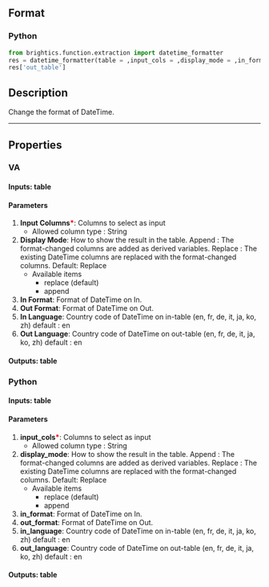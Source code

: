 ## Format
### Python
```python
from brightics.function.extraction import datetime_formatter
res = datetime_formatter(table = ,input_cols = ,display_mode = ,in_format = ,out_format = ,in_language = ,out_language = )
res['out_table']
```

## Description
Change the format of DateTime.

---

## Properties
### VA
#### Inputs: table

#### Parameters
1. **Input Columns**<b style="color:red">*</b>: Columns to select as input
   - Allowed column type : String
2. **Display Mode**: How to show the result in the table. Append : The format-changed columns are added as derived variables. Replace : The existing DateTime columns are replaced with the format-changed columns. Default: Replace
   - Available items
      - replace (default)
      - append
3. **In Format**: Format of DateTime on In.
4. **Out Format**: Format of DateTime on Out.
5. **In Language**: Country code of DateTime on in-table (en, fr, de, it, ja, ko, zh) default : en
6. **Out Language**: Country code of DateTime on out-table (en, fr, de, it, ja, ko, zh) default : en

#### Outputs: table

### Python
#### Inputs: table

#### Parameters
1. **input_cols**<b style="color:red">*</b>: Columns to select as input
   - Allowed column type : String
2. **display_mode**: How to show the result in the table. Append : The format-changed columns are added as derived variables. Replace : The existing DateTime columns are replaced with the format-changed columns. Default: Replace
   - Available items
      - replace (default)
      - append
3. **in_format**: Format of DateTime on In.
4. **out_format**: Format of DateTime on Out.
5. **in_language**: Country code of DateTime on in-table (en, fr, de, it, ja, ko, zh) default : en
6. **out_language**: Country code of DateTime on out-table (en, fr, de, it, ja, ko, zh) default : en

#### Outputs: table

